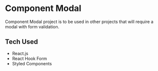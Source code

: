 # Component Modal

Component Modal project is to be used in other projects that will require a modal with form validation.

## Tech Used

- React.js
- React Hook Form
- Styled Components
